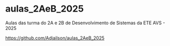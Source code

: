 # aulas_2AeB_2025
Aulas das turma do 2A e 2B de Desenvolvimento de Sistemas da ETE AVS - 2025

https://github.com/Adjailson/aulas_2AeB_2025
